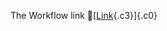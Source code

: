 The Workflow link
👏[[Link](https://www.google.com/url?q=http://www.google.com&sa=D&source=editors&ust=1755725013001020&usg=AOvVaw2-DgcGQ44JhGJCq-K68ZtF){.c3}]{.c0}
